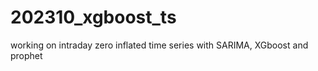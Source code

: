 # 202310_xgboost_ts

working on intraday zero inflated time series with SARIMA, XGboost and prophet
